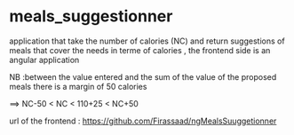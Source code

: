 # meals_suggestionner

application that take the number of calories (NC) and return suggestions of meals that cover the needs in terme of calories , the frontend side is an angular application

NB :between the value entered and the sum of the value of the proposed meals there is a margin of 50 calories

==> NC-50 < NC < 110+25 < NC+50

url of the frontend : https://github.com/Firassaad/ngMealsSuuggetionner
